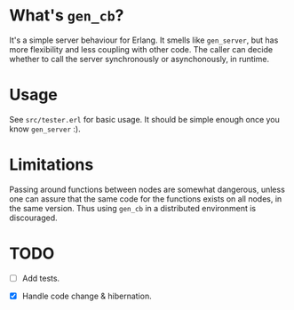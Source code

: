 What's `gen_cb`?
================

It's a simple server behaviour for Erlang. It smells like `gen_server`, but
has more flexibility and less coupling with other code. The caller can decide 
whether to call the server synchronously or asynchonously, in runtime.

Usage
=====

See `src/tester.erl` for basic usage. It should be simple enough once you 
know `gen_server` :).

Limitations
===========

Passing around functions between nodes are somewhat dangerous, unless one 
can assure that the same code for the functions exists on all nodes, in the
same version. Thus using `gen_cb` in a distributed environment is discouraged.

TODO
====

- [ ] Add tests.
- [x] Handle code change & hibernation.

